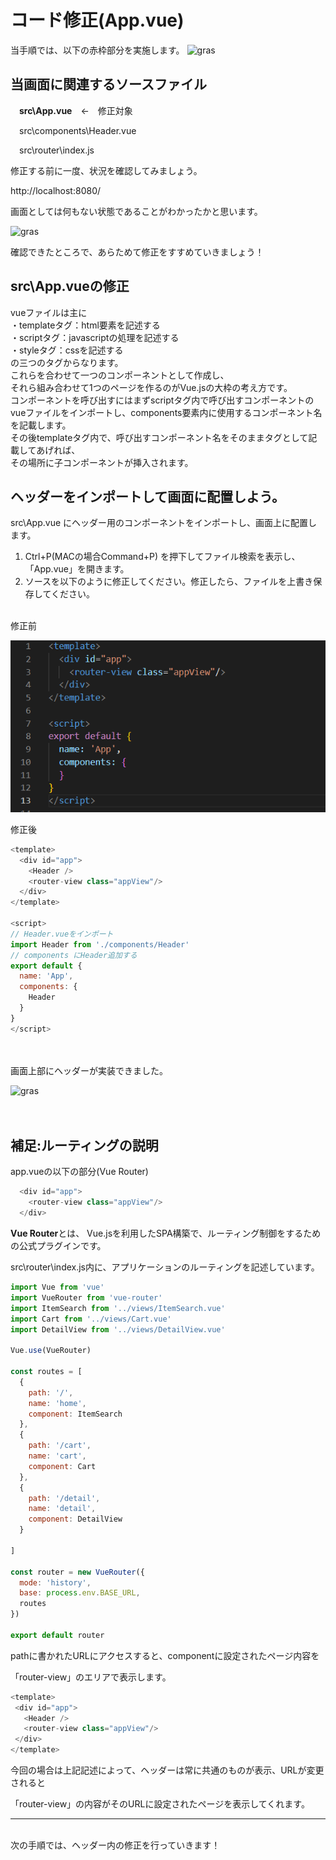 # コード修正(App.vue)

当手順では、以下の赤枠部分を実施します。
  ![gras](img/handson_itemSearch.png)

## 当画面に関連するソースファイル
  &emsp;**src\App.vue**&emsp;←&emsp;修正対象

  &emsp;src\components\Header.vue

  &emsp;src\router\index.js  

  修正する前に一度、状況を確認してみましょう。

  http://localhost:8080/

  画面としては何もない状態であることがわかったかと思います。

  ![gras](img/component1.jpg)

  確認できたところで、あらためて修正をすすめていきましょう！  


## src\App.vueの修正

vueファイルは主に  
  ・templateタグ：html要素を記述する  
  ・scriptタグ：javascriptの処理を記述する  
  ・styleタグ：cssを記述する  
  の三つのタグからなります。  
  これらを合わせて一つのコンポーネントとして作成し、  
  それら組み合わせて1つのページを作るのがVue.jsの大枠の考え方です。  
  コンポーネントを呼び出すにはまずscriptタグ内で呼び出すコンポーネントの  
  vueファイルをインポートし、components要素内に使用するコンポーネント名を記載します。    
  その後templateタグ内で、呼び出すコンポーネント名をそのままタグとして記載してあげれば、  
  その場所に子コンポーネントが挿入されます。


## ヘッダーをインポートして画面に配置しよう。

src\App.vue にヘッダー用のコンポーネントをインポートし、画面上に配置します。  
1. Ctrl+P(MACの場合Command+P) を押下してファイル検索を表示し、「App.vue」を開きます。  
2. ソースを以下のように修正してください。修正したら、ファイルを上書き保存してください。

<br/>
修正前

![gras](img/befFix_appVue.png)

修正後

```javascript
<template>
  <div id="app">
    <Header />
    <router-view class="appView"/>
  </div>
</template>

<script>
// Header.vueをインポート
import Header from './components/Header'
// components にHeader追加する
export default {
  name: 'App',
  components: {
    Header
  }
}
</script>
```
<br/><br/>
 画面上部にヘッダーが実装できました。

  ![gras](img/component2.jpg)
<br/>
<br/>
<br/>
## 補足:ルーティングの説明

  app.vueの以下の部分(Vue Router)

```javascript
  <div id="app">
    <router-view class="appView"/>
  </div>
```

 **Vue Router**とは、 Vue.jsを利用したSPA構築で、ルーティング制御をするための公式プラグインです。
 
 src\router\index.js内に、アプリケーションのルーティングを記述しています。

```javascript
import Vue from 'vue'
import VueRouter from 'vue-router'
import ItemSearch from '../views/ItemSearch.vue'
import Cart from '../views/Cart.vue'
import DetailView from '../views/DetailView.vue'

Vue.use(VueRouter)

const routes = [
  {
    path: '/',
    name: 'home',
    component: ItemSearch
  },
  {
    path: '/cart',
    name: 'cart',
    component: Cart
  },
  {
    path: '/detail',
    name: 'detail',
    component: DetailView
  }

]

const router = new VueRouter({
  mode: 'history',
  base: process.env.BASE_URL,
  routes
})

export default router

```
 pathに書かれたURLにアクセスすると、componentに設定されたページ内容を
 
 「router-view」のエリアで表示します。

 ```javascript
<template>
  <div id="app">
    <Header />
    <router-view class="appView"/>
  </div>
</template>

```

今回の場合は上記記述によって、ヘッダーは常に共通のものが表示、URLが変更されると

「router-view」の内容がそのURLに設定されたページを表示してくれます。

---
<br/>
次の手順では、ヘッダー内の修正を行っていきます！